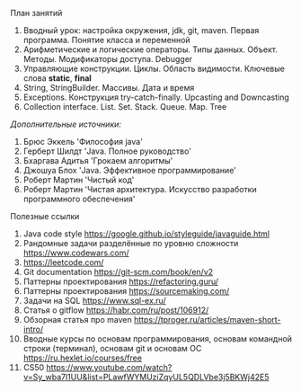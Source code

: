 План занятий

1. Вводный урок: настройка окружения, jdk, git, maven. Первая программа. Понятие класса и переменной
2. Арифметические и логические операторы. Типы данных. Объект. Методы. Модификаторы доступа. Debugger
3. Управляющие конструкции. Циклы. Область видимости. Ключевые слова **static**, **final**
4. String, StringBuilder. Массивы. Дата и время
5. Exceptions. Конструкция try-catch-finally. Upcasting and Downcasting
6. Collection interface. List. Set. Stack. Queue. Map. Tree

_Дополнительные источники:_

1. Брюс Эккель 'Философия java'
2. Герберт Шилдт 'Java. Полное руководство'
3. Бхаргава Адитья 'Грокаем алгоритмы'
4. Джошуа Блох 'Java. Эффективное программирование'
5. Роберт Мартин 'Чистый код'
6. Роберт Мартин 'Чистая архитектура. Искусство разработки программного обеспечения'

Полезные ссылки

1. Java code style https://google.github.io/styleguide/javaguide.html
2. Рандомные задачи разделённые по уровню сложности https://www.codewars.com/
3. https://leetcode.com/
4. Git documentation https://git-scm.com/book/en/v2
5. Паттерны проектирования https://refactoring.guru/
6. Паттерны проектирования https://sourcemaking.com/
7. Задачи на SQL https://www.sql-ex.ru/
8. Статья о gitflow https://habr.com/ru/post/106912/
9. Обзорная статья про maven https://tproger.ru/articles/maven-short-intro/
10. Вводные курсы по основам программирования, основам командной строки (терминал), основам git и основам ОС https://ru.hexlet.io/courses/free
11. CS50 https://www.youtube.com/watch?v=Sy_wba7l1UU&list=PLawfWYMUziZqyUL5QDLVbe3j5BKWj42E5

